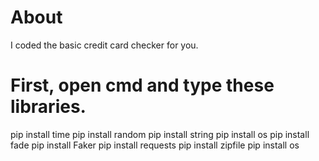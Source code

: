 # About
I coded the basic credit card checker for you.

# First, open cmd and type these libraries.

pip install time
pip install random
pip install string
pip install os
pip install fade
pip install Faker
pip install requests
pip install zipfile
pip install os
